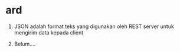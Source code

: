 # ard
1. JSON adalah format teks yang digunakan oleh REST server untuk mengirim data kepada client 

6. Belum....
